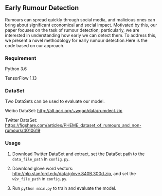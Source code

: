 ## Early Rumour Detection
Rumours can spread quickly through social media, and malicious ones 
can bring about significant economical and social impact.  Motivated by 
this, our paper focuses on the task of rumour detection; particularly, 
we are interested in understanding how early we can detect 
them. To address this, we present a novel methodology for early rumour 
detection.Here is the code based on our approach.

### Requirement
Python 3.6

TensorFlow  1.13

### DataSet

Two DataSets can be used to evaluate our model.

Weibo DataSet: http://alt.qcri.org/~wgao/data/rumdect.zip

Twitter DataSet: https://figshare.com/articles/PHEME_dataset_of_rumours_and_non-rumours/4010619

### Usage
1. Download Twitter DataSet and extract, set the DataSet path to the `data_file_path` in `config.py`.

2. Download glove word vectors: http://nlp.stanford.edu/data/glove.840B.300d.zip, and set the `w2v_file_path` in `config.py`.

3. Run `python main.py` to train and evaluate the model.
